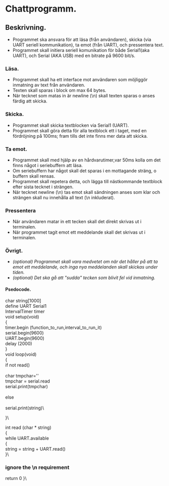 # Chattprogramm.

## Beskrivning.
* Programmet ska ansvara för att läsa (från användaren), skicka (via UART seriell kommunikation), ta emot (från UART), och pressentera text.
* Programmet skall initiera seriell komunikation för både Serial1(aka UART), och Serial (AKA USB) med en bitrate på 9600 bit/s.

### Läsa.
* Programmet skall ha ett interface mot användaren som möjliggör inmatning av text från användaren.
* Texten skall sparas i block om max 64 bytes.
* När tecknet som matas in är newline (\n) skall texten sparas o anses färdig att skicka.

### Skicka.
* Programmet skall skicka textblocken via Serial1 (UART).
* Programmet skall göra detta för alla textblock ett i taget, med en fördröjning på 100ms; fram tills det inte finns mer data att skicka.

### Ta emot.
* Programmet skall med hjälp av en hårdvarutimer,var 50ms kolla om det finns något i seriebuffern att läsa.
* Om seriebuffern har något skall det sparas i en mottagande sträng, o buffern skall rensas.
* Programmet skall repetera detta, och lägga till nästkommande textblock efter sista tecknet i strängen.
* När tecknet newline (\n) tas emot skall sändningen anses som klar och strängen skall nu innehålla all text (\n inkluderat).

### Pressentera
* När användaren matar in ett tecken skall det direkt skrivas ut i terminalen.
* När programmet tagit emot ett meddelande skall det skrivas ut i terminalen.

### Övrigt.
* *(optional) Programmet skall vara medvetet om när det håller på att ta emot ett meddelande, och inga nya meddelanden skall skickas under tiden.*
* *(optional) Det ska gå att "sudda" tecken som blivit fel vid inmatning.*





#### Psedocode.
char string[1000]\
define UART Serial1\
IntervalTimer timer\
void setup(void)\
{ \
timer.begin (function_to_run,interval_to_run_it)\
serial.begin(9600)\
UART.begin(9600)\
delay (2000)\
}\
void loop(void)\
{\
if not read()\
\
char tmpchar=''\
tmpchar = serial.read\
serial.print(tmpchar)\
\
else\
\
serial.print(string)\

}\

int read (char * string)\
{\
while UART.available\
{\
string = string + UART.read()\
}\
### ignore the \n requirement
return 0
}\
